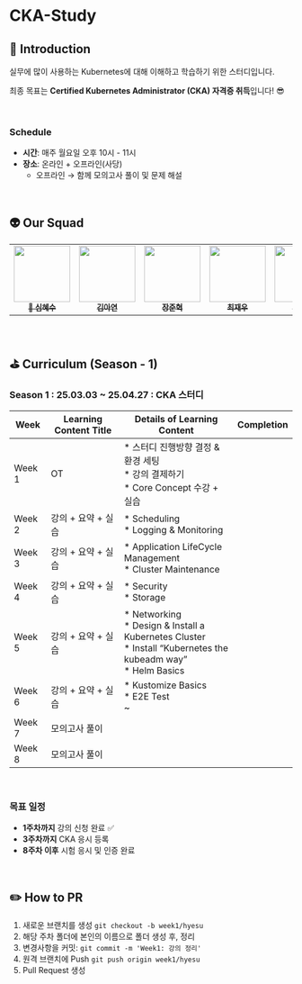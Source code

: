 # CKA-Study

## 📌 Introduction

실무에 많이 사용하는 Kubernetes에 대해 이해하고 학습하기 위한 스터디입니다.

최종 목표는 **Certified Kubernetes Administrator (CKA) 자격증 취득**입니다! 😎  


<br>

### Schedule
- **시간**: 매주 월요일 오후 10시 - 11시  
- **장소**: 온라인 + 오프라인(사당)  
  - 오프라인 → 함께 모의고사 풀이 및 문제 해설  


<br>


## 👽 Our Squad

<table>
  <tr>
    <td align="center"><a href="https://github.com/ShimHyesu"><img src="https://avatars.githubusercontent.com/ShimHyesu?v=4" width="100px;" alt=""/><br /><sub><b>
👑 심혜수</b></sub></a><br /></td>
    <td align="center"><a href="https://github.com/markson-42"><img src="https://avatars.githubusercontent.com/u/84828274?v=4" width="100px;" alt=""/><br /><sub><b>
김아연</b></sub></a><br /></td>
    <td align="center"><a href="https://github.com/GreatJang"><img src="https://avatars.githubusercontent.com/GreatJang?v=4" width="100px;" alt=""/><br /><sub><b>
장준혁</b></sub></a><br /></td>
    <td align="center"><a href="https://github.com/daheepk"><img src="https://avatars.githubusercontent.com/u/84828274?v=4" width="100px;" alt=""/><br /><sub><b>
최재우</b></sub></a><br /></td>
    <td align="center"><a href="https://github.com/myeunee"><img src="https://avatars.githubusercontent.com/myeunee?v=4" width="100px;" alt=""/><br /><sub><b>
허윤지</b></sub></a><br /></td>
    <td align="center"><a href="https://github.com/ebeleey"><img src="https://avatars.githubusercontent.com/u/84828274?v=4" width="100px;" alt=""/><br /><sub><b>
이경준</b></sub></a><br /></td>
  </tr>
</table>

<br>

## ⛳ Curriculum (Season - 1)

### Season 1 : 25.03.03 ~ 25.04.27 : CKA 스터디

| Week   | Learning Content Title | Details of Learning Content                                      | Completion |
| ------ | ---------------------- | ---------------------------------------------------------------- | ---------- |
| Week 1 | OT                     | * 스터디 진행방향 결정 & 환경 세팅<br> * 강의 결제하기<br> * Core Concept 수강 + 실습 |            |
| Week 2 | 강의 + 요약 + 실습       | * Scheduling<br> * Logging & Monitoring                        |            |
| Week 3 | 강의 + 요약 + 실습       | * Application LifeCycle Management<br> * Cluster Maintenance   |            |
| Week 4 | 강의 + 요약 + 실습       | * Security<br> * Storage                                       |            |
| Week 5 | 강의 + 요약 + 실습       | * Networking<br> * Design & Install a Kubernetes Cluster<br> * Install “Kubernetes the kubeadm way”<br> * Helm Basics |            |
| Week 6 | 강의 + 요약 + 실습       | * Kustomize Basics<br> * E2E Test<br> ~                         |            |
| Week 7 | 모의고사 풀이            |                                                                |            |
| Week 8 | 모의고사 풀이            |                                                                |            |


<br>

### 목표 일정
- **1주차까지** 강의 신청 완료 ✅
- **3주차까지** CKA 응시 등록  
- **8주차 이후** 시험 응시 및 인증 완료  

<br>

## ✏️ How to PR

1. 새로운 브랜치를 생성 `git checkout -b week1/hyesu`
2. 해당 주차 폴더에 본인의 이름으로 폴더 생성 후, 정리
3. 변경사항을 커밋: `git commit -m 'Week1: 강의 정리'`
4. 원격 브랜치에 Push `git push origin week1/hyesu`
5. Pull Request 생성
